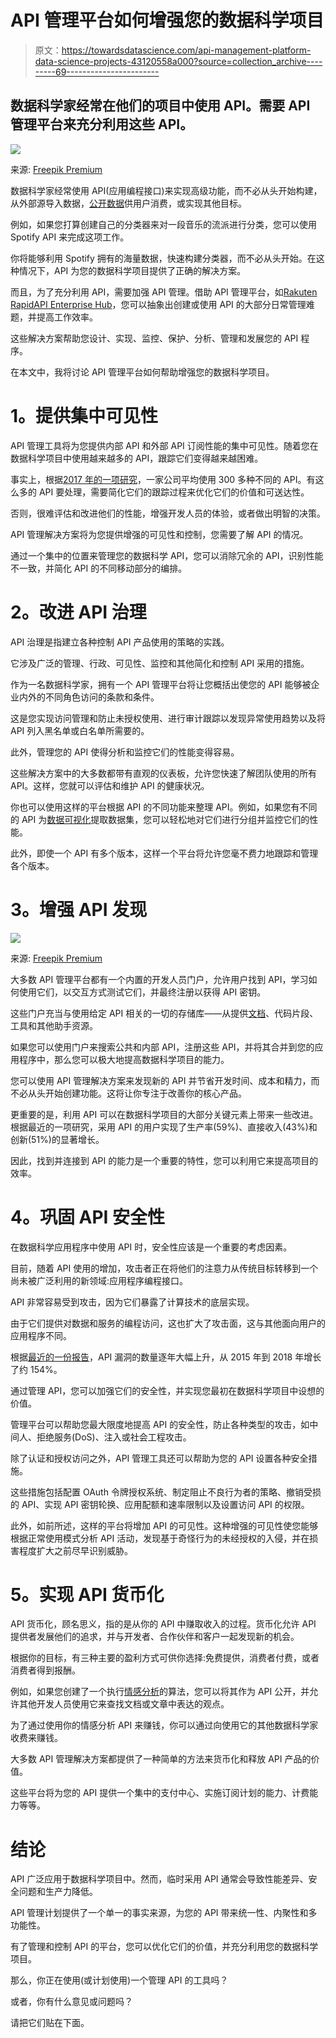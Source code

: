 # API 管理平台如何增强您的数据科学项目

> 原文：<https://towardsdatascience.com/api-management-platform-data-science-projects-43120558a000?source=collection_archive---------69----------------------->

## 数据科学家经常在他们的项目中使用 API。需要 API 管理平台来充分利用这些 API。

![](img/c13318c97b02bbd54ce9392625a80ea9.png)

来源: [Freepik Premium](https://www.freepik.com/premium-vector/api-application-program-interface_7103569.htm#page=1&query=API&position=25)

数据科学家经常使用 API(应用编程接口)来实现高级功能，而不必从头开始构建，从外部源导入数据，[公开数据](/api-guide-for-data-scientists-e373f997ed61)供用户消费，或实现其他目标。

例如，如果您打算创建自己的分类器来对一段音乐的流派进行分类，您可以使用 Spotify API 来完成这项工作。

你将能够利用 Spotify 拥有的海量数据，快速构建分类器，而不必从头开始。在这种情况下，API 为您的数据科学项目提供了正确的解决方案。

而且，为了充分利用 API，需要加强 API 管理。借助 API 管理平台，如[Rakuten RapidAPI Enterprise Hub](https://english.api.rakuten.net/enterprise)，您可以抽象出创建或使用 API 的大部分日常管理难题，并提高工作效率。

这些解决方案帮助您设计、实现、监控、保护、分析、管理和发展您的 API 程序。

在本文中，我将讨论 API 管理平台如何帮助增强您的数据科学项目。

# **1。提供集中可见性**

API 管理工具将为您提供内部 API 和外部 API 订阅性能的集中可见性。随着您在数据科学项目中使用越来越多的 API，跟踪它们变得越来越困难。

事实上，根据[2017 年的一项研究](https://www.slideshare.net/Imperva/api-security-survey)，一家公司平均使用 300 多种不同的 API。有这么多的 API 要处理，需要简化它们的跟踪过程来优化它们的价值和可送达性。

否则，很难评估和改进他们的性能，增强开发人员的体验，或者做出明智的决策。

API 管理解决方案将为您提供增强的可见性和控制，您需要了解 API 的情况。

通过一个集中的位置来管理您的数据科学 API，您可以消除冗余的 API，识别性能不一致，并简化 API 的不同移动部分的编排。

# **2。改进 API 治理**

API 治理是指建立各种控制 API 产品使用的策略的实践。

它涉及广泛的管理、行政、可见性、监控和其他简化和控制 API 采用的措施。

作为一名数据科学家，拥有一个 API 管理平台将让您概括出使您的 API 能够被企业内外的不同角色访问的条款和条件。

这是您实现访问管理和防止未授权使用、进行审计跟踪以发现异常使用趋势以及将 API 列入黑名单或白名单所需要的。

此外，管理您的 API 使得分析和监控它们的性能变得容易。

这些解决方案中的大多数都带有直观的仪表板，允许您快速了解团队使用的所有 API。这样，您就可以评估和维护 API 的健康状况。

你也可以使用这样的平台根据 API 的不同功能来整理 API。例如，如果您有不同的 API 为[数据可视化](/effective-data-visualization-ef30ae560961)提取数据集，您可以轻松地对它们进行分组并监控它们的性能。

此外，即使一个 API 有多个版本，这样一个平台将允许您毫不费力地跟踪和管理各个版本。

# **3。增强 API 发现**

![](img/d2277728fd8568f92fa4d559d8f2c87f.png)

来源: [Freepik Premium](https://www.freepik.com/premium-vector/api-interface-concept_1786671.htm#page=1&query=API&position=3)

大多数 API 管理平台都有一个内置的开发人员门户，允许用户找到 API，学习如何使用它们，以交互方式测试它们，并最终注册以获得 API 密钥。

这些门户充当与使用给定 API 相关的一切的存储库——从提供[文档](https://blog.api.rakuten.net/best-practices-for-writing-api-documentation/)、代码片段、工具和其他助手资源。

如果您可以使用门户来搜索公共和内部 API，注册这些 API，并将其合并到您的应用程序中，那么您可以极大地提高数据科学项目的能力。

您可以使用 API 管理解决方案来发现新的 API 并节省开发时间、成本和精力，而不必从头开始创建功能。这将让你专注于改善你的核心产品。

更重要的是，利用 API 可以在数据科学项目的大部分关键元素上带来一些改进。根据最近的一项研究，采用 API 的用户实现了生产率(59%)、直接收入(43%)和创新(51%)的显著增长。

因此，找到并连接到 API 的能力是一个重要的特性，您可以利用它来提高项目的效率。

# **4。巩固 API 安全性**

在数据科学应用程序中使用 API 时，安全性应该是一个重要的考虑因素。

目前，随着 API 使用的增加，攻击者正在将他们的注意力从传统目标转移到一个尚未被广泛利用的新领域:应用程序编程接口。

API 非常容易受到攻击，因为它们暴露了计算技术的底层实现。

由于它们提供对数据和服务的编程访问，这也扩大了攻击面，这与其他面向用户的应用程序不同。

根据[最近的一份报告](https://www.imperva.com/blog/the-state-of-web-application-vulnerabilities-in-2018/)，API 漏洞的数量逐年大幅上升，从 2015 年到 2018 年增长了约 154%。

通过管理 API，您可以加强它们的安全性，并实现您最初在数据科学项目中设想的价值。

管理平台可以帮助您最大限度地提高 API 的安全性，防止各种类型的攻击，如中间人、拒绝服务(DoS)、注入或社会工程攻击。

除了认证和授权访问之外，API 管理工具还可以帮助为您的 API 设置各种安全措施。

这些措施包括配置 OAuth 令牌授权系统、制定阻止不良行为者的策略、撤销受损的 API、实现 API 密钥轮换、应用配额和速率限制以及设置访问 API 的权限。

此外，如前所述，这样的平台将增加 API 的可见性。这种增强的可见性使您能够根据正常使用模式分析 API 活动，发现基于奇怪行为的未经授权的入侵，并在损害程度扩大之前尽早识别威胁。

# **5。实现 API 货币化**

API 货币化，顾名思义，指的是从你的 API 中赚取收入的过程。货币化允许 API 提供者发展他们的追求，并与开发者、合作伙伴和客户一起发现新的机会。

根据你的目标，有三种主要的盈利方式可供你选择:免费提供，消费者付费，或者消费者得到报酬。

例如，如果您创建了一个执行[情感分析](/sentiment-analysis-simplified-ac30720a5827)的算法，您可以将其作为 API 公开，并允许其他开发人员使用它来查找文档或文章中表达的观点。

为了通过使用你的情感分析 API 来赚钱，你可以通过向使用它的其他数据科学家收费来赚钱。

大多数 API 管理解决方案都提供了一种简单的方法来货币化和释放 API 产品的价值。

这些平台将为您的 API 提供一个集中的支付中心、实施订阅计划的能力、计费能力等等。

# **结论**

API 广泛应用于数据科学项目中。然而，临时采用 API 通常会导致性能差异、安全问题和生产力降低。

API 管理计划提供了一个单一的事实来源，为您的 API 带来统一性、内聚性和多功能性。

有了管理和控制 API 的平台，您可以优化它们的价值，并充分利用您的数据科学项目。

那么，你正在使用(或计划使用)一个管理 API 的工具吗？

或者，你有什么意见或问题吗？

请把它们贴在下面。